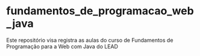 # fundamentos_de_programacao_web_java
Este repositório visa registra as aulas do curso de Fundamentos de Programação para a Web com Java do LEAD
